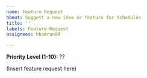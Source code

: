 ```yaml
---
name: Feature Request
about: Suggest a new idea or feature for Schedules
title: ''
labels: Feature Request
assignees: hkamran80

---
```


**Priority Level (1-10):** ??

(Insert feature request here)
